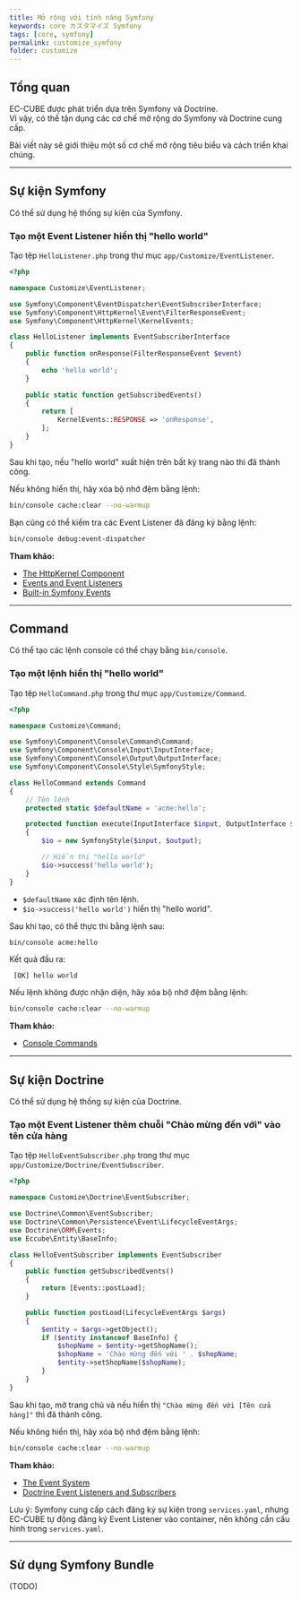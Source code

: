 ```yaml
---
title: Mở rộng với tính năng Symfony
keywords: core カスタマイズ Symfony
tags: [core, symfony]
permalink: customize_symfony
folder: customize
---
```


## Tổng quan  

EC-CUBE được phát triển dựa trên Symfony và Doctrine.  
Vì vậy, có thể tận dụng các cơ chế mở rộng do Symfony và Doctrine cung cấp.  

Bài viết này sẽ giới thiệu một số cơ chế mở rộng tiêu biểu và cách triển khai chúng.  

---

## Sự kiện Symfony  

Có thể sử dụng hệ thống sự kiện của Symfony.  

### Tạo một Event Listener hiển thị "hello world"  

Tạo tệp `HelloListener.php` trong thư mục `app/Customize/EventListener`.  

```php
<?php

namespace Customize\EventListener;

use Symfony\Component\EventDispatcher\EventSubscriberInterface;
use Symfony\Component\HttpKernel\Event\FilterResponseEvent;
use Symfony\Component\HttpKernel\KernelEvents;

class HelloListener implements EventSubscriberInterface
{
    public function onResponse(FilterResponseEvent $event)
    {
        echo 'hello world';
    }

    public static function getSubscribedEvents()
    {
        return [
            KernelEvents::RESPONSE => 'onResponse',
        ];
    }
}
```

Sau khi tạo, nếu "hello world" xuất hiện trên bất kỳ trang nào thì đã thành công.  

Nếu không hiển thị, hãy xóa bộ nhớ đệm bằng lệnh:  

```bash
bin/console cache:clear --no-warmup
```

Bạn cũng có thể kiểm tra các Event Listener đã đăng ký bằng lệnh:  

```bash
bin/console debug:event-dispatcher
```

**Tham khảo:**  

- [The HttpKernel Component](https://symfony.com/doc/current/components/http_kernel.html)  
- [Events and Event Listeners](https://symfony.com/doc/current/event_dispatcher.html)  
- [Built-in Symfony Events](https://symfony.com/doc/current/reference/events.html)  

---

## Command  

Có thể tạo các lệnh console có thể chạy bằng `bin/console`.  

### Tạo một lệnh hiển thị "hello world"  

Tạo tệp `HelloCommand.php` trong thư mục `app/Customize/Command`.  

```php
<?php

namespace Customize\Command;

use Symfony\Component\Console\Command\Command;
use Symfony\Component\Console\Input\InputInterface;
use Symfony\Component\Console\Output\OutputInterface;
use Symfony\Component\Console\Style\SymfonyStyle;

class HelloCommand extends Command
{
    // Tên lệnh
    protected static $defaultName = 'acme:hello';

    protected function execute(InputInterface $input, OutputInterface $output)
    {
        $io = new SymfonyStyle($input, $output);

        // Hiển thị "hello world"
        $io->success('hello world');
    }
}
```

- `$defaultName` xác định tên lệnh.  
- `$io->success('hello world')` hiển thị "hello world".  

Sau khi tạo, có thể thực thi bằng lệnh sau:  

```bash
bin/console acme:hello
```

Kết quả đầu ra:  

```
 [OK] hello world
```

Nếu lệnh không được nhận diện, hãy xóa bộ nhớ đệm bằng lệnh:  

```bash
bin/console cache:clear --no-warmup
```

**Tham khảo:**  

- [Console Commands](https://symfony.com/doc/current/console.html)  

---

## Sự kiện Doctrine  

Có thể sử dụng hệ thống sự kiện của Doctrine.  

### Tạo một Event Listener thêm chuỗi "Chào mừng đến với" vào tên cửa hàng  

Tạo tệp `HelloEventSubscriber.php` trong thư mục `app/Customize/Doctrine/EventSubscriber`.  

```php
<?php

namespace Customize\Doctrine\EventSubscriber;

use Doctrine\Common\EventSubscriber;
use Doctrine\Common\Persistence\Event\LifecycleEventArgs;
use Doctrine\ORM\Events;
use Eccube\Entity\BaseInfo;

class HelloEventSubscriber implements EventSubscriber
{
    public function getSubscribedEvents()
    {
        return [Events::postLoad];
    }

    public function postLoad(LifecycleEventArgs $args)
    {
        $entity = $args->getObject();
        if ($entity instanceof BaseInfo) {
            $shopName = $entity->getShopName();
            $shopName = 'Chào mừng đến với ' . $shopName;
            $entity->setShopName($shopName);
        }
    }
}
```

Sau khi tạo, mở trang chủ và nếu hiển thị `"Chào mừng đến với [Tên cửa hàng]"` thì đã thành công.  

Nếu không hiển thị, hãy xóa bộ nhớ đệm bằng lệnh:  

```bash
bin/console cache:clear --no-warmup
```

**Tham khảo:**  

- [The Event System](http://docs.doctrine-project.org/projects/doctrine-orm/en/latest/reference/events.html)  
- [Doctrine Event Listeners and Subscribers](https://symfony.com/doc/current/doctrine/event_listeners_subscribers.html)  

Lưu ý: Symfony cung cấp cách đăng ký sự kiện trong `services.yaml`, nhưng EC-CUBE tự động đăng ký Event Listener vào container, nên không cần cấu hình trong `services.yaml`.  

---

## Sử dụng Symfony Bundle  

(TODO)  